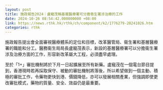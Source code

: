```yaml
---
layout: post
title: 施政報告2024｜盧寵茂稱基層醫療署可分擔衞生署涉治療的工作
date: 2024-10-26 08:54:42.000000000 +08:00
link: https://news.rthk.hk/rthk/ch/component/k2/1776279-20241026.htm
categories: rthk
---
```


施政報告提出會全面審視醫療體系的定位和目標，改革醫管局、衞生署和基層醫療署的職能和分工。醫務衞生局局長盧寵茂表示，新設的基層醫療署可以分擔衞生署涉及治療方面的工作，形容新改革屬大工程，必須盡早處理。

至於「1+」審批機制將於下月一日起擴展至所有新藥。盧寵茂在一個電台節目提到，香港現時若再採取保守、被動的審批機制將落後，所以希望做到一個主動、積極的審批工作，令藥物更快到港、價錢降低，亦可以發展相關產業，但強調即使更改審批模式，藥物的質量、安全、效益仍是最重要。
